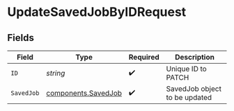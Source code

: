 # UpdateSavedJobByIDRequest


## Fields

| Field                                                      | Type                                                       | Required                                                   | Description                                                |
| ---------------------------------------------------------- | ---------------------------------------------------------- | ---------------------------------------------------------- | ---------------------------------------------------------- |
| `ID`                                                       | *string*                                                   | :heavy_check_mark:                                         | Unique ID to PATCH                                         |
| `SavedJob`                                                 | [components.SavedJob](../../models/components/savedjob.md) | :heavy_check_mark:                                         | SavedJob object to be updated                              |